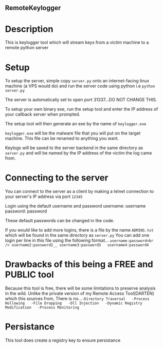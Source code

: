## RemoteKeylogger

# Description
This is keylogger tool which will stream keys from a victim machine to a remote python server

# Setup
To setup the server, simple copy `server.py` onto an internet-facing linux machine (a VPS would do) and run the server code using python
i.e `python server.py`

The server is automatically set to open port 31337...DO NOT CHANGE THIS.

To setup your own binary exe, run the setup tool and enter the IP address of your callback server when prompted.

The setup tool will then generate an exe by the name of `keylogger.exe`

`keylogger.exe` will be the malware file that you will put on the target machine.
This file can be renamed to anything you want.

Keylogs will be saved to the server backend in the same directory as `server.py` and will be named by the IP address of the victim the log came from.

# Connecting to the server
You can connect to the server as a client by making a telnet connection to your server's IP address via port `12345`

Login using the default username and password
username: username
password: password

These default passwords can be changed in the code.

If you would like to add more logins, there is a file by the name `ADMINS.txt` which will be found in the same directory as `server.py`
You can add one login per line in this file using the following format...
`username:password<br />
username2:password2__
username3:password3  
username4:password4  `

# Drawbacks of this being a FREE and PUBLIC tool
Because this tool is free, there will be some limitations to preserve analysis in the wild.
Unlike the private version of my Remote Access Tool(DARTEN) which this sources from, There is no...`
	-Directory Traversal  
	-Process Hollowing  
	-File Dropping  
	-Dll Injection  
	-Dynamic Registry Modification  
	-Process Monitoring  
`
# Persistance
This tool does create a registry key to ensure persistance
